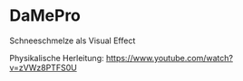 # DaMePro
Schneeschmelze als Visual Effect

Physikalische Herleitung:
https://www.youtube.com/watch?v=zVWz8PTFS0U
